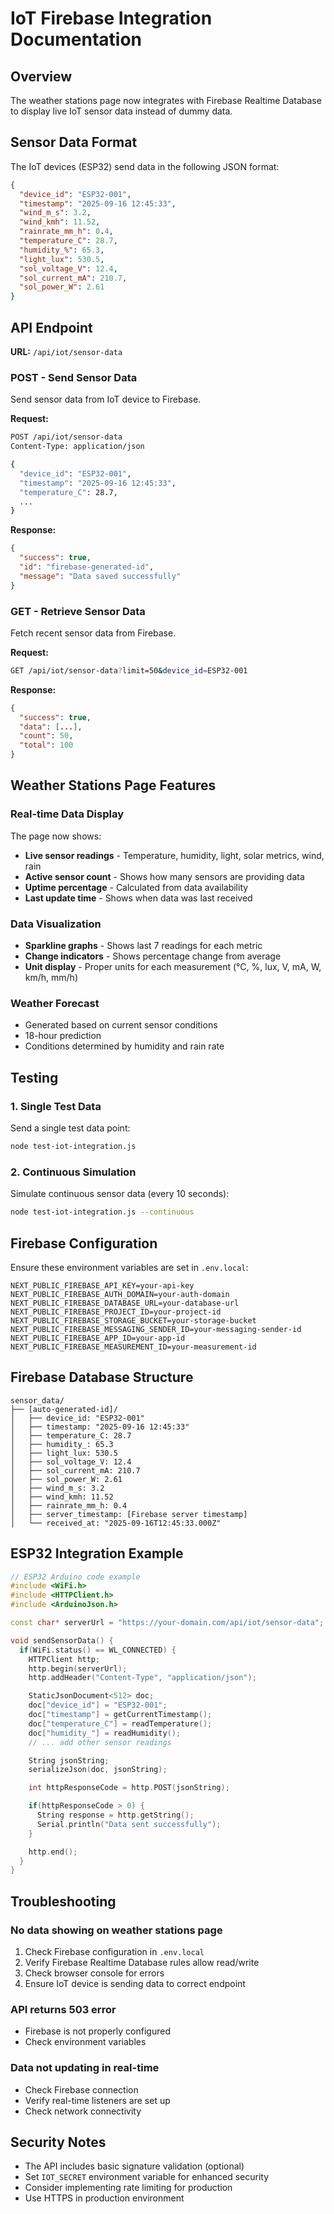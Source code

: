 # IoT Firebase Integration Documentation

## Overview
The weather stations page now integrates with Firebase Realtime Database to display live IoT sensor data instead of dummy data.

## Sensor Data Format
The IoT devices (ESP32) send data in the following JSON format:

```json
{
  "device_id": "ESP32-001",
  "timestamp": "2025-09-16 12:45:33",
  "wind_m_s": 3.2,
  "wind_kmh": 11.52,
  "rainrate_mm_h": 0.4,
  "temperature_C": 28.7,
  "humidity_%": 65.3,
  "light_lux": 530.5,
  "sol_voltage_V": 12.4,
  "sol_current_mA": 210.7,
  "sol_power_W": 2.61
}
```

## API Endpoint
**URL:** `/api/iot/sensor-data`

### POST - Send Sensor Data
Send sensor data from IoT device to Firebase.

**Request:**
```bash
POST /api/iot/sensor-data
Content-Type: application/json

{
  "device_id": "ESP32-001",
  "timestamp": "2025-09-16 12:45:33",
  "temperature_C": 28.7,
  ...
}
```

**Response:**
```json
{
  "success": true,
  "id": "firebase-generated-id",
  "message": "Data saved successfully"
}
```

### GET - Retrieve Sensor Data
Fetch recent sensor data from Firebase.

**Request:**
```bash
GET /api/iot/sensor-data?limit=50&device_id=ESP32-001
```

**Response:**
```json
{
  "success": true,
  "data": [...],
  "count": 50,
  "total": 100
}
```

## Weather Stations Page Features

### Real-time Data Display
The page now shows:
- **Live sensor readings** - Temperature, humidity, light, solar metrics, wind, rain
- **Active sensor count** - Shows how many sensors are providing data
- **Uptime percentage** - Calculated from data availability
- **Last update time** - Shows when data was last received

### Data Visualization
- **Sparkline graphs** - Shows last 7 readings for each metric
- **Change indicators** - Shows percentage change from average
- **Unit display** - Proper units for each measurement (°C, %, lux, V, mA, W, km/h, mm/h)

### Weather Forecast
- Generated based on current sensor conditions
- 18-hour prediction
- Conditions determined by humidity and rain rate

## Testing

### 1. Single Test Data
Send a single test data point:
```bash
node test-iot-integration.js
```

### 2. Continuous Simulation
Simulate continuous sensor data (every 10 seconds):
```bash
node test-iot-integration.js --continuous
```

## Firebase Configuration
Ensure these environment variables are set in `.env.local`:
```
NEXT_PUBLIC_FIREBASE_API_KEY=your-api-key
NEXT_PUBLIC_FIREBASE_AUTH_DOMAIN=your-auth-domain
NEXT_PUBLIC_FIREBASE_DATABASE_URL=your-database-url
NEXT_PUBLIC_FIREBASE_PROJECT_ID=your-project-id
NEXT_PUBLIC_FIREBASE_STORAGE_BUCKET=your-storage-bucket
NEXT_PUBLIC_FIREBASE_MESSAGING_SENDER_ID=your-messaging-sender-id
NEXT_PUBLIC_FIREBASE_APP_ID=your-app-id
NEXT_PUBLIC_FIREBASE_MEASUREMENT_ID=your-measurement-id
```

## Firebase Database Structure
```
sensor_data/
├── [auto-generated-id]/
│   ├── device_id: "ESP32-001"
│   ├── timestamp: "2025-09-16 12:45:33"
│   ├── temperature_C: 28.7
│   ├── humidity_: 65.3
│   ├── light_lux: 530.5
│   ├── sol_voltage_V: 12.4
│   ├── sol_current_mA: 210.7
│   ├── sol_power_W: 2.61
│   ├── wind_m_s: 3.2
│   ├── wind_kmh: 11.52
│   ├── rainrate_mm_h: 0.4
│   ├── server_timestamp: [Firebase server timestamp]
│   └── received_at: "2025-09-16T12:45:33.000Z"
```

## ESP32 Integration Example
```cpp
// ESP32 Arduino code example
#include <WiFi.h>
#include <HTTPClient.h>
#include <ArduinoJson.h>

const char* serverUrl = "https://your-domain.com/api/iot/sensor-data";

void sendSensorData() {
  if(WiFi.status() == WL_CONNECTED) {
    HTTPClient http;
    http.begin(serverUrl);
    http.addHeader("Content-Type", "application/json");

    StaticJsonDocument<512> doc;
    doc["device_id"] = "ESP32-001";
    doc["timestamp"] = getCurrentTimestamp();
    doc["temperature_C"] = readTemperature();
    doc["humidity_"] = readHumidity();
    // ... add other sensor readings

    String jsonString;
    serializeJson(doc, jsonString);

    int httpResponseCode = http.POST(jsonString);

    if(httpResponseCode > 0) {
      String response = http.getString();
      Serial.println("Data sent successfully");
    }

    http.end();
  }
}
```

## Troubleshooting

### No data showing on weather stations page
1. Check Firebase configuration in `.env.local`
2. Verify Firebase Realtime Database rules allow read/write
3. Check browser console for errors
4. Ensure IoT device is sending data to correct endpoint

### API returns 503 error
- Firebase is not properly configured
- Check environment variables

### Data not updating in real-time
- Check Firebase connection
- Verify real-time listeners are set up
- Check network connectivity

## Security Notes
- The API includes basic signature validation (optional)
- Set `IOT_SECRET` environment variable for enhanced security
- Consider implementing rate limiting for production
- Use HTTPS in production environment